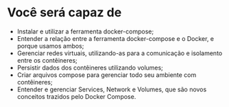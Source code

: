 # Você será capaz de

- Instalar e utilizar a ferramenta docker-compose;
- Entender a relação entre a ferramenta docker-compose e o Docker, e porque usamos ambos;
- Gerenciar redes virtuais, utilizando-as para a comunicação e isolamento entre os contêineres;
- Persistir dados dos contêineres utilizando volumes;
- Criar arquivos compose para gerenciar todo seu ambiente com contêineres;
- Entender e gerenciar Services, Network e Volumes, que são novos conceitos trazidos pelo Docker Compose.
